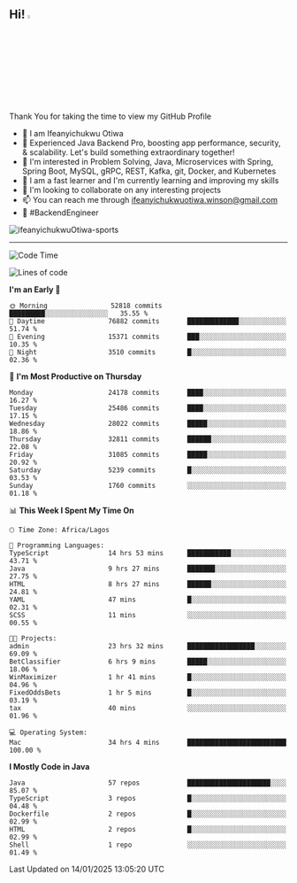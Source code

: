 <!-- BLOG-POST-LIST:START --><!-- BLOG-POST-LIST:END -->

## Hi! <img src="https://media.giphy.com/media/hvRJCLFzcasrR4ia7z/giphy.gif" width="4%"> 

Thank You for taking the time to view my GitHub Profile

- 👋 I am Ifeanyichukwu Otiwa
- 🚀 Experienced Java Backend Pro, boosting app performance, security, & scalability. Let's build something extraordinary together!
- 👀 I'm interested in Problem Solving, Java, Microservices with Spring, Spring Boot, MySQL, gRPC, REST, Kafka, git, Docker, and Kubernetes
- 🌱 I am a fast learner and I'm currently learning and improving my skills
- 💞️ I'm looking to collaborate on any interesting projects
- 📫 You can reach me through ifeanyichukwuotiwa.winson@gmail.com
- 🚀 #BackendEngineer

<p align="left" marginTop="10px"> <img src="https://komarev.com/ghpvc/?username=ifeanyichukwuOtiwa-sports&label=Profile%20views&color=0e75b6&style=for-the-badge" alt="ifeanyichukwuOtiwa-sports" /> </p>

***

<!--START_SECTION:waka-->
![Code Time](http://img.shields.io/badge/Code%20Time-3%2C329%20hrs%2056%20mins-blue)

![Lines of code](https://img.shields.io/badge/From%20Hello%20World%20I%27ve%20Written-36.8%20million%20lines%20of%20code-blue)

**I'm an Early 🐤** 

```text
🌞 Morning                52818 commits       █████████░░░░░░░░░░░░░░░░   35.55 % 
🌆 Daytime                76882 commits       █████████████░░░░░░░░░░░░   51.74 % 
🌃 Evening                15371 commits       ███░░░░░░░░░░░░░░░░░░░░░░   10.35 % 
🌙 Night                  3510 commits        █░░░░░░░░░░░░░░░░░░░░░░░░   02.36 % 
```
📅 **I'm Most Productive on Thursday** 

```text
Monday                   24178 commits       ████░░░░░░░░░░░░░░░░░░░░░   16.27 % 
Tuesday                  25486 commits       ████░░░░░░░░░░░░░░░░░░░░░   17.15 % 
Wednesday                28022 commits       █████░░░░░░░░░░░░░░░░░░░░   18.86 % 
Thursday                 32811 commits       ██████░░░░░░░░░░░░░░░░░░░   22.08 % 
Friday                   31085 commits       █████░░░░░░░░░░░░░░░░░░░░   20.92 % 
Saturday                 5239 commits        █░░░░░░░░░░░░░░░░░░░░░░░░   03.53 % 
Sunday                   1760 commits        ░░░░░░░░░░░░░░░░░░░░░░░░░   01.18 % 
```


📊 **This Week I Spent My Time On** 

```text
🕑︎ Time Zone: Africa/Lagos

💬 Programming Languages: 
TypeScript               14 hrs 53 mins      ███████████░░░░░░░░░░░░░░   43.71 % 
Java                     9 hrs 27 mins       ███████░░░░░░░░░░░░░░░░░░   27.75 % 
HTML                     8 hrs 27 mins       ██████░░░░░░░░░░░░░░░░░░░   24.81 % 
YAML                     47 mins             █░░░░░░░░░░░░░░░░░░░░░░░░   02.31 % 
SCSS                     11 mins             ░░░░░░░░░░░░░░░░░░░░░░░░░   00.55 % 

🐱‍💻 Projects: 
admin                    23 hrs 32 mins      █████████████████░░░░░░░░   69.09 % 
BetClassifier            6 hrs 9 mins        █████░░░░░░░░░░░░░░░░░░░░   18.06 % 
WinMaximizer             1 hr 41 mins        █░░░░░░░░░░░░░░░░░░░░░░░░   04.96 % 
FixedOddsBets            1 hr 5 mins         █░░░░░░░░░░░░░░░░░░░░░░░░   03.19 % 
tax                      40 mins             ░░░░░░░░░░░░░░░░░░░░░░░░░   01.96 % 

💻 Operating System: 
Mac                      34 hrs 4 mins       █████████████████████████   100.00 % 
```

**I Mostly Code in Java** 

```text
Java                     57 repos            █████████████████████░░░░   85.07 % 
TypeScript               3 repos             █░░░░░░░░░░░░░░░░░░░░░░░░   04.48 % 
Dockerfile               2 repos             █░░░░░░░░░░░░░░░░░░░░░░░░   02.99 % 
HTML                     2 repos             █░░░░░░░░░░░░░░░░░░░░░░░░   02.99 % 
Shell                    1 repo              ░░░░░░░░░░░░░░░░░░░░░░░░░   01.49 % 
```




 Last Updated on 14/01/2025 13:05:20 UTC
<!--END_SECTION:waka-->

<!--
<p align="center">
![trophy](https://github-profile-trophy.vercel.app/?username=ifeanyichukwuOtiwa-sports&theme=onedark) (https://github.com/ryo-ma/github-profile-trophy)
</p>
-->

<!---
ifeanyi-otiwa/ifeanyi-otiwa is a ✨ special ✨ repository because its `README.md` (this file) appears on your GitHub profile.
You can click the Preview link to take a look at your changes.
--->
